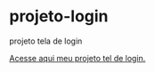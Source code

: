 # projeto-login
 projeto tela de login

 <a href="https://cleudojunior.github.io/projeto-login/index.html" target="_blank">Acesse aqui meu projeto tel de login.</a> <br>

